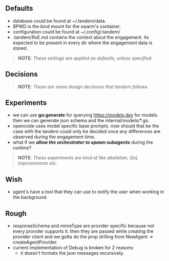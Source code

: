 ## Defaults
- database could be found at ~/.tandem/data.
- $PWD is the bind mount for the swarm's container.
- configuration could be found at ~/.config/.tandem/
- .tandem/RoE.md contains the context about the engagement. its expected to be present in every dir where the engagement data is stored.
> **NOTE**: *These settings are applied as defaults, unless specified.*

## Decisions
> **NOTE**: *These are some design decisions that tandem follows*.


## Experiments
- we can use **go:generate** for querying https://models.dev for models. then we can generate json schema and the internal/models/*.go.
- opencode uses model specific base prompts. now should that be the case with the tandem could only be decided once any differences are observed during the engagement time.
- what if we ***allow the orchestrator to spawn subagents*** during the runtime?
> **NOTE**: *These experiments are kind of like abalation, QoL improvements etc.*

## Wish
- agent's have a tool that they can use to notify the user when working in the background.

## Rough
- responseSchema and mimeType are provider specific because not every provider supports it. then they are passed while creating the provider client and we gotta do the prop drilling from NewAgent -> createAgentProvider.
- current implementation of Debug is broken for 2 reasons:
  - it doesn't formats the json messages recursively.



